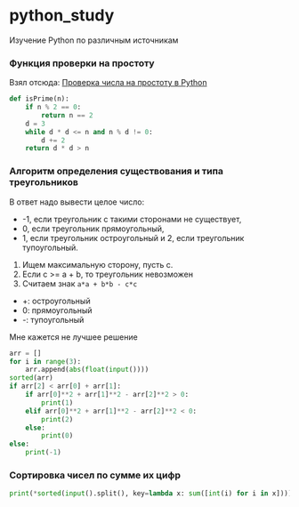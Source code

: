 # python_study
Изучение Python по различным источникам

### Функция проверки на простоту
Взял отсюда: [Проверка числа на простоту в Python](https://foxford.ru/wiki/informatika/proverka-chisla-na-prostotu-v-python)
```python
def isPrime(n):
    if n % 2 == 0:
        return n == 2
    d = 3
    while d * d <= n and n % d != 0:
        d += 2
    return d * d > n
```
### Алгоритм определения существования и типа треугольников
В ответ надо вывести целое число: 
* -1, если треугольник с такими сторонами не существует, 
* 0, если треугольник прямоугольный, 
* 1, если треугольник остроугольный и 2, если треугольник тупоугольный.

1) Ищем максимальную сторону, пусть c.
2) Если c >= a + b, то треугольник невозможен
3) Считаем знак `a*a + b*b - c*c`
* +: остроугольный
* 0: прямоугольный
* -: тупоугольный

Мне кажется не лучшее решение
```python
arr = []
for i in range(3):
    arr.append(abs(float(input())))
sorted(arr)
if arr[2] < arr[0] + arr[1]:
    if arr[0]**2 + arr[1]**2 - arr[2]**2 > 0:
        print(1)
    elif arr[0]**2 + arr[1]**2 - arr[2]**2 < 0:
        print(2)
    else:
        print(0)
else:
    print(-1)
```
### Сортировка чисел по сумме их цифр
```python
print(*sorted(input().split(), key=lambda x: sum([int(i) for i in x])))
```
